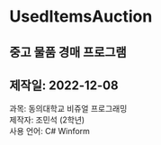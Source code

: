 # UsedItemsAuction
## 중고 물품 경매 프로그램
## 제작일: 2022-12-08
과목: 동의대학교 비쥬얼 프로그래밍<br>
제작자: 조민석 (2학년) <br>
사용 언어: C# Winform<br>
